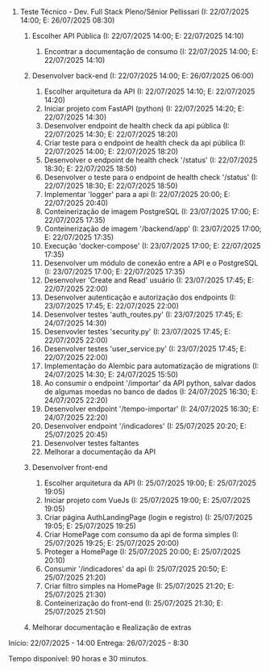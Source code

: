 
1. Teste Técnico - Dev. Full Stack Pleno/Sênior Pellissari  (I: 22/07/2025 14:00; E: 26/07/2025 08:30)

    1. Escolher API Pública                                 (I: 22/07/2025 14:00; E: 22/07/2025 14:10)
        1. Encontrar a documentação de consumo              (I: 22/07/2025 14:00; E: 22/07/2025 14:10)

    2. Desenvolver back-end                                 (I: 22/07/2025 14:00; E: 26/07/2025 06:00)
        1. Escolher arquitetura da API                      (I: 22/07/2025 14:10; E: 22/07/2025 14:20)
        2. Iniciar projeto com FastAPI (python)             (I: 22/07/2025 14:20; E: 22/07/2025 14:30)
        3. Desenvolver endpoint de health check da api pública (I: 22/07/2025 14:30; E: 22/07/2025 18:20)
        4. Criar teste para o endpoint de health check da api pública (I: 22/07/2025 14:00; E: 22/07/2025 18:20)
        5. Desenvolver o endpoint de health check '/status'   (I: 22/07/2025 18:30; E: 22/07/2025 18:50)
        6. Desenvolver o teste para o endpoint de health check '/status'   (I: 22/07/2025 18:30; E: 22/07/2025 18:50)
        7. Implementar 'logger' para a api                  (I: 22/07/2025 20:00; E: 22/07/2025 20:40)
        9. Conteinerização de imagem PostgreSQL             (I: 23/07/2025 17:00; E: 22/07/2025 17:35)
        10. Conteinerização de imagem '/backend/app'        (I: 23/07/2025 17:00; E: 22/07/2025 17:35)
        11. Execução 'docker-compose'                       (I: 23/07/2025 17:00; E: 22/07/2025 17:35)
        12. Desenvolver um módulo de conexão entre a API e o PostgreSQL (I: 23/07/2025 17:00; E: 22/07/2025 17:35)
        13. Desenvolver 'Create and Read' usuário           (I: 23/07/2025 17:45; E: 22/07/2025 22:00)
        13. Desenvolver autenticação e autorização dos endpoints    (I: 23/07/2025 17:45; E: 22/07/2025 22:00)
        14. Desenvolver testes 'auth_routes.py'         (I: 23/07/2025 17:45; E: 24/07/2025 14:30)
        15. Desenvovler testes 'security.py'            (I: 23/07/2025 17:45; E: 22/07/2025 22:00)
        16. Desenvolver testes 'user_service.py'        (I: 23/07/2025 17:45; E: 22/07/2025 22:00)
        17. Implementação do Alembic para automatização de migrations   (I: 24/07/2025 14:30; E: 24/07/2025 15:50)
        18. Ao consumir o endpoint '/importar' da API python, salvar dados de algumas moedas no banco de dados (I: 24/07/2025 16:30; E: 24/07/2025 22:20)
        19. Desenvolver endpoint '/tempo-importar' (I: 24/07/2025 16:30; E: 24/07/2025 22:20)
        20. Desenvolver endpoint '/indicadores'     (I: 25/07/2025 20:20; E: 25/07/2025 20:45)
        21. Desenvolver testes faltantes
        22. Melhorar a documentação da API

    3. Desenvolver front-end
        1. Escolher arquitetura da API                                 (I: 25/07/2025 19:00; E: 25/07/2025 19:05)
        2. Iniciar projeto com VueJs                                   (I: 25/07/2025 19:00; E: 25/07/2025 19:05)
        3. Criar página AuthLandingPage (login e registro)             (I: 25/07/2025 19:05; E: 25/07/2025 19:25)
        4. Criar HomePage com consumo da api de forma simples          (I: 25/07/2025 19:25; E: 25/07/2025 20:00)
        5. Proteger a HomePage                                         (I: 25/07/2025 20:00; E: 25/07/2025 20:10)
        6. Consumir '/indicadores' da api                              (I: 25/07/2025 20:50; E: 25/07/2025 21:20)
        7. Criar filtro simples na HomePage                            (I: 25/07/2025 21:20; E: 25/07/2025 21:30) 
        8. Conteinerização do front-end                                (I: 25/07/2025 21:30; E: 25/07/2025 21:50) 
    
    4. Melhorar documentação e Realização de extras
    


Início:  22/07/2025 - 14:00
Entrega: 26/07/2025 - 8:30

Tempo disponível: 90 horas e 30 minutos.
